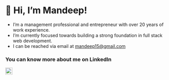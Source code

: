 # 👋 Hi, I’m Mandeep!

- I’m a management professional and entrepreneur with over 20 years of work experience.
- I’m currently focused towards building a strong foundation in full stack web development.
- I can be reached via email at mandeep15@gmail.com

### You can know more about me on LinkedIn <a href="https://www.linkedin.com/in/mandeep-singh-dhillon/">
  <img align="justify" alt="Mandeep's LinkedIN" width="22px" src="https://raw.githubusercontent.com/peterthehan/peterthehan/master/assets/linkedin.svg" />
</a>
<!---
mandeep1580/mandeep1580 is a ✨ special ✨ repository because its `README.md` (this file) appears on your GitHub profile.
You can click the Preview link to take a look at your changes.
--->
